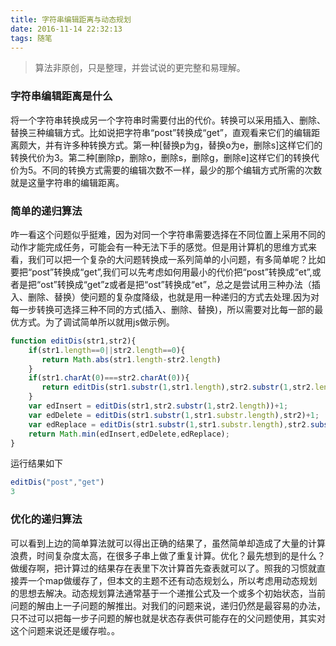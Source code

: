 ```yaml
---
title: 字符串编辑距离与动态规划
date: 2016-11-14 22:32:13
tags: 随笔
---
```


> 算法非原创，只是整理，并尝试说的更完整和易理解。

### 字符串编辑距离是什么
将一个字符串转换成另一个字符串时需要付出的代价。转换可以采用插入、删除、替换三种编辑方式。比如说把字符串“post”转换成“get”，直观看来它们的编辑距离颇大，并有许多种转换方式。第一种[替换p为g，替换o为e，删除s]这样它们的转换代价为3。第二种[删除p，删除o，删除s，删除g，删除e]这样它们的转换代价为5。不同的转换方式需要的编辑次数不一样，最少的那个编辑方式所需的次数就是这量字符串的编辑距离。
### 简单的递归算法
咋一看这个问题似乎挺难，因为对同一个字符串需要选择在不同位置上采用不同的动作才能完成任务，可能会有一种无法下手的感觉。但是用计算机的思维方式来看，我们可以把一个复杂的大问题转换成一系列简单的小问题，有多简单呢？比如要把“post”转换成“get”,我们可以先考虑如何用最小的代价把“post”转换成“et”,或者是把“ost”转换成“get”z或者是把“ost”转换成“et”，总之是尝试用三种办法（插入、删除、替换）使问题的复杂度降级，也就是用一种递归的方式去处理.因为对每一步转换可选择三种不同的方式(插入、删除、替换)，所以需要对比每一部的最优方式。为了调试简单所以就用js做示例。

```js
function editDis(str1,str2){
    if(str1.length==0||str2.length==0){
       return Math.abs(str1.length-str2.length)
    }
    if(str1.charAt(0)===str2.charAt(0)){
       return editDis(str1.substr(1,str1.length),str2.substr(1,str2.length))
    }
    var edInsert = editDis(str1,str2.substr(1,str2.length))+1;
    var edDelete = editDis(str1.substr(1,str1.substr.length),str2)+1;
    var edReplace = editDis(str1.substr(1,str1.substr.length),str2.substr(1,str2.length))+1;
    return Math.min(edInsert,edDelete,edReplace);
}
```
运行结果如下
```js
editDis("post","get")
3
```
### 优化的递归算法
可以看到上边的简单算法就可以得出正确的结果了，虽然简单却造成了大量的计算浪费，时间复杂度太高，在很多子串上做了重复计算。优化？最先想到的是什么？做缓存啊，把计算过的结果存在表里下次计算首先查表就可以了。照我的习惯就直接弄一个map做缓存了，但本文的主题不还有动态规划么，所以考虑用动态规划的思想去解决。动态规划算法通常基于一个递推公式及一个或多个初始状态，当前问题的解由上一子问题的解推出。对我们的问题来说，递归仍然是最容易的办法，只不过可以把每一步子问题的解也就是状态存表供可能存在的父问题使用，其实对这个问题来说还是缓存啦。。

